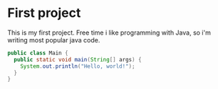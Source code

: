 # First project

This is my first project. Free time i like programming with Java, so i'm writing
most popular java code.

```Java
public class Main {
  public static void main(String[] args) {
    System.out.println("Hello, world!");
  }
}
```
